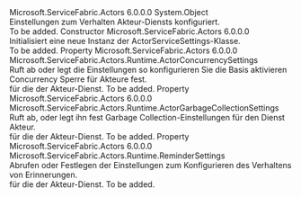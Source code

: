 <Type Name="ActorServiceSettings" FullName="Microsoft.ServiceFabric.Actors.Runtime.ActorServiceSettings">
  <TypeSignature Language="C#" Value="public sealed class ActorServiceSettings" />
  <TypeSignature Language="ILAsm" Value=".class public auto ansi sealed beforefieldinit ActorServiceSettings extends System.Object" />
  <TypeSignature Language="DocId" Value="T:Microsoft.ServiceFabric.Actors.Runtime.ActorServiceSettings" />
  <TypeSignature Language="VB.NET" Value="Public NotInheritable Class ActorServiceSettings" />
  <TypeSignature Language="F#" Value="type ActorServiceSettings = class" />
  <AssemblyInfo>
    <AssemblyName>Microsoft.ServiceFabric.Actors</AssemblyName>
    <AssemblyVersion>6.0.0.0</AssemblyVersion>
  </AssemblyInfo>
  <Base>
    <BaseTypeName>System.Object</BaseTypeName>
  </Base>
  <Interfaces />
  <Docs>
    <summary>
            Einstellungen zum Verhalten Akteur-Diensts konfiguriert.
            </summary>
    <remarks>To be added.</remarks>
  </Docs>
  <Members>
    <Member MemberName=".ctor">
      <MemberSignature Language="C#" Value="public ActorServiceSettings ();" />
      <MemberSignature Language="ILAsm" Value=".method public hidebysig specialname rtspecialname instance void .ctor() cil managed" />
      <MemberSignature Language="DocId" Value="M:Microsoft.ServiceFabric.Actors.Runtime.ActorServiceSettings.#ctor" />
      <MemberSignature Language="VB.NET" Value="Public Sub New ()" />
      <MemberType>Constructor</MemberType>
      <AssemblyInfo>
        <AssemblyName>Microsoft.ServiceFabric.Actors</AssemblyName>
        <AssemblyVersion>6.0.0.0</AssemblyVersion>
      </AssemblyInfo>
      <Parameters />
      <Docs>
        <summary>
            Initialisiert eine neue Instanz der ActorServiceSettings-Klasse.
            </summary>
        <remarks>To be added.</remarks>
      </Docs>
    </Member>
    <Member MemberName="ActorConcurrencySettings">
      <MemberSignature Language="C#" Value="public Microsoft.ServiceFabric.Actors.Runtime.ActorConcurrencySettings ActorConcurrencySettings { get; set; }" />
      <MemberSignature Language="ILAsm" Value=".property instance class Microsoft.ServiceFabric.Actors.Runtime.ActorConcurrencySettings ActorConcurrencySettings" />
      <MemberSignature Language="DocId" Value="P:Microsoft.ServiceFabric.Actors.Runtime.ActorServiceSettings.ActorConcurrencySettings" />
      <MemberSignature Language="VB.NET" Value="Public Property ActorConcurrencySettings As ActorConcurrencySettings" />
      <MemberSignature Language="F#" Value="member this.ActorConcurrencySettings : Microsoft.ServiceFabric.Actors.Runtime.ActorConcurrencySettings with get, set" Usage="Microsoft.ServiceFabric.Actors.Runtime.ActorServiceSettings.ActorConcurrencySettings" />
      <MemberType>Property</MemberType>
      <AssemblyInfo>
        <AssemblyName>Microsoft.ServiceFabric.Actors</AssemblyName>
        <AssemblyVersion>6.0.0.0</AssemblyVersion>
      </AssemblyInfo>
      <ReturnValue>
        <ReturnType>Microsoft.ServiceFabric.Actors.Runtime.ActorConcurrencySettings</ReturnType>
      </ReturnValue>
      <Docs>
        <summary>
            Ruft ab oder legt die Einstellungen so konfigurieren Sie die Basis aktivieren Concurrency Sperre für Akteure fest.
            </summary>
        <value>
          <see cref="T:Microsoft.ServiceFabric.Actors.Runtime.ActorConcurrencySettings" />für die der Akteur-Dienst.</value>
        <remarks>To be added.</remarks>
      </Docs>
    </Member>
    <Member MemberName="ActorGarbageCollectionSettings">
      <MemberSignature Language="C#" Value="public Microsoft.ServiceFabric.Actors.Runtime.ActorGarbageCollectionSettings ActorGarbageCollectionSettings { get; set; }" />
      <MemberSignature Language="ILAsm" Value=".property instance class Microsoft.ServiceFabric.Actors.Runtime.ActorGarbageCollectionSettings ActorGarbageCollectionSettings" />
      <MemberSignature Language="DocId" Value="P:Microsoft.ServiceFabric.Actors.Runtime.ActorServiceSettings.ActorGarbageCollectionSettings" />
      <MemberSignature Language="VB.NET" Value="Public Property ActorGarbageCollectionSettings As ActorGarbageCollectionSettings" />
      <MemberSignature Language="F#" Value="member this.ActorGarbageCollectionSettings : Microsoft.ServiceFabric.Actors.Runtime.ActorGarbageCollectionSettings with get, set" Usage="Microsoft.ServiceFabric.Actors.Runtime.ActorServiceSettings.ActorGarbageCollectionSettings" />
      <MemberType>Property</MemberType>
      <AssemblyInfo>
        <AssemblyName>Microsoft.ServiceFabric.Actors</AssemblyName>
        <AssemblyVersion>6.0.0.0</AssemblyVersion>
      </AssemblyInfo>
      <ReturnValue>
        <ReturnType>Microsoft.ServiceFabric.Actors.Runtime.ActorGarbageCollectionSettings</ReturnType>
      </ReturnValue>
      <Docs>
        <summary>
            Ruft ab, oder legt ihn fest Garbage Collection-Einstellungen für den Dienst Akteur.
            </summary>
        <value>
          <see cref="T:Microsoft.ServiceFabric.Actors.Runtime.ActorGarbageCollectionSettings" />für die der Akteur-Dienst.</value>
        <remarks>To be added.</remarks>
      </Docs>
    </Member>
    <Member MemberName="ReminderSettings">
      <MemberSignature Language="C#" Value="public Microsoft.ServiceFabric.Actors.Runtime.ReminderSettings ReminderSettings { get; set; }" />
      <MemberSignature Language="ILAsm" Value=".property instance class Microsoft.ServiceFabric.Actors.Runtime.ReminderSettings ReminderSettings" />
      <MemberSignature Language="DocId" Value="P:Microsoft.ServiceFabric.Actors.Runtime.ActorServiceSettings.ReminderSettings" />
      <MemberSignature Language="VB.NET" Value="Public Property ReminderSettings As ReminderSettings" />
      <MemberSignature Language="F#" Value="member this.ReminderSettings : Microsoft.ServiceFabric.Actors.Runtime.ReminderSettings with get, set" Usage="Microsoft.ServiceFabric.Actors.Runtime.ActorServiceSettings.ReminderSettings" />
      <MemberType>Property</MemberType>
      <AssemblyInfo>
        <AssemblyName>Microsoft.ServiceFabric.Actors</AssemblyName>
        <AssemblyVersion>6.0.0.0</AssemblyVersion>
      </AssemblyInfo>
      <ReturnValue>
        <ReturnType>Microsoft.ServiceFabric.Actors.Runtime.ReminderSettings</ReturnType>
      </ReturnValue>
      <Docs>
        <summary>
            Abrufen oder Festlegen der Einstellungen zum Konfigurieren des Verhaltens von Erinnerungen.
            </summary>
        <value>
          <see cref="T:Microsoft.ServiceFabric.Actors.Runtime.ReminderSettings" />für die der Akteur-Dienst.</value>
        <remarks>To be added.</remarks>
      </Docs>
    </Member>
  </Members>
</Type>